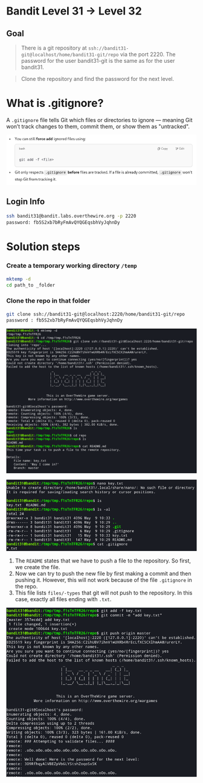 # **Bandit Level 31 → Level 32**

##  Goal

> There is a git repository at `ssh://bandit31-git@localhost/home/bandit31-git/repo` via the port 2220. The password for the user bandit31-git is the same as for the user bandit31.

> Clone the repository and find the password for the next level.



#  What is .gitignore?
A `.gitignore` file tells Git which files or directories to ignore — meaning Git won’t track changes to them, commit them, or show them as "untracked".

![level 31](/image/level31.png)

##  Login Info

```bash
ssh bandit31@bandit.labs.overthewire.org -p 2220
password: fb5S2xb7bRyFmAvQYQGEqsbhVyJqhnDy
```


# Solution steps
### Create a temporary working directory `/temp`
```bash
mktemp -d
cd path_to _folder
```

### Clone the repo in that folder
```bash
git clone ssh://bandit31-git@localhost:2220/home/bandit31-git/repo
password : fb5S2xb7bRyFmAvQYQGEqsbhVyJqhnDy
```

![level 31](/image/level31II.png)

![level 31](/image/level31III.png)

1. The `README` states that we have to push a file to the repository. So first, we create the file. 
2. Now we can try to push the new file by first making a commit and then pushing it. However, this will not work because of the file `.gitignore` in the repo. 
3. This file lists `files/-types` that git will not push to the repository. In this case, exactly all files ending with `.txt`.

![level 31](/image/level31IV.png)